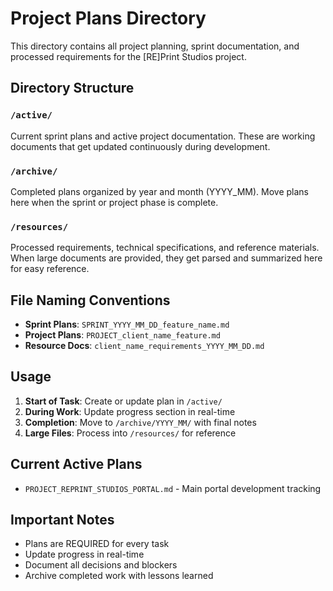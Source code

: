 # Project Plans Directory

This directory contains all project planning, sprint documentation, and processed requirements for the [RE]Print Studios project.

## Directory Structure

### `/active/`
Current sprint plans and active project documentation. These are working documents that get updated continuously during development.

### `/archive/`
Completed plans organized by year and month (YYYY_MM). Move plans here when the sprint or project phase is complete.

### `/resources/`
Processed requirements, technical specifications, and reference materials. When large documents are provided, they get parsed and summarized here for easy reference.

## File Naming Conventions

- **Sprint Plans**: `SPRINT_YYYY_MM_DD_feature_name.md`
- **Project Plans**: `PROJECT_client_name_feature.md`
- **Resource Docs**: `client_name_requirements_YYYY_MM_DD.md`

## Usage

1. **Start of Task**: Create or update plan in `/active/`
2. **During Work**: Update progress section in real-time
3. **Completion**: Move to `/archive/YYYY_MM/` with final notes
4. **Large Files**: Process into `/resources/` for reference

## Current Active Plans

- `PROJECT_REPRINT_STUDIOS_PORTAL.md` - Main portal development tracking

## Important Notes

- Plans are REQUIRED for every task
- Update progress in real-time
- Document all decisions and blockers
- Archive completed work with lessons learned